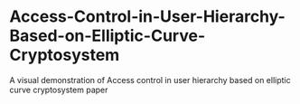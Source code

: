 # Access-Control-in-User-Hierarchy-Based-on-Elliptic-Curve-Cryptosystem
A visual demonstration of Access control in user hierarchy based on elliptic curve cryptosystem paper
